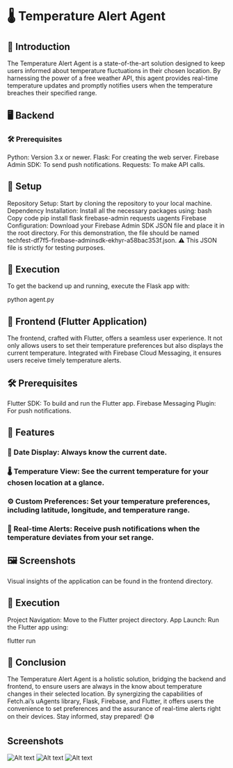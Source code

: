 # 🌡️ Temperature Alert Agent

## 📜 Introduction

The Temperature Alert Agent is a state-of-the-art solution designed to keep users informed about temperature fluctuations in their chosen location. By harnessing the power of a free weather API, this agent provides real-time temperature updates and promptly notifies users when the temperature breaches their specified range.

## 🖥️ Backend

### 🛠️ Prerequisites

Python: Version 3.x or newer.
Flask: For creating the web server.
Firebase Admin SDK: To send push notifications.
Requests: To make API calls.

## 🚀 Setup

Repository Setup: Start by cloning the repository to your local machine.
Dependency Installation: Install all the necessary packages using:
bash
Copy code
pip install flask firebase-admin requests uagents
Firebase Configuration: Download your Firebase Admin SDK JSON file and place it in the root directory. For this demonstration, the file should be named techfest-df7f5-firebase-adminsdk-ekhyr-a58bac353f.json. ⚠️ This JSON file is strictly for testing purposes.

## 🏃 Execution

To get the backend up and running, execute the Flask app with:

python agent.py

## 📱 Frontend (Flutter Application)

The frontend, crafted with Flutter, offers a seamless user experience. It not only allows users to set their temperature preferences but also displays the current temperature. Integrated with Firebase Cloud Messaging, it ensures users receive timely temperature alerts.

## 🛠️ Prerequisites

Flutter SDK: To build and run the Flutter app.
Firebase Messaging Plugin: For push notifications.

## 🌟 Features

### 📅 Date Display: Always know the current date.

### 🌡️ Temperature View: See the current temperature for your chosen location at a glance.

### ⚙️ Custom Preferences: Set your temperature preferences, including latitude, longitude, and temperature range.

### 🔔 Real-time Alerts: Receive push notifications when the temperature deviates from your set range.

## 🖼️ Screenshots

Visual insights of the application can be found in the frontend directory.

## 🏃 Execution

Project Navigation: Move to the Flutter project directory.
App Launch: Run the Flutter app using:

flutter run

## 🎉 Conclusion

The Temperature Alert Agent is a holistic solution, bridging the backend and frontend, to ensure users are always in the know about temperature changes in their selected location. By synergizing the capabilities of Fetch.ai’s uAgents library, Flask, Firebase, and Flutter, it offers users the convenience to set preferences and the assurance of real-time alerts right on their devices. Stay informed, stay prepared! 🌞❄️

## Screenshots

![Alt text](https://github.com/iamshishirpandey/HackAI_Hack-230279/blob/main/frontend/temperature_alert_agent/screenshots/screenshot2.jpg)
![Alt text](https://github.com/iamshishirpandey/HackAI_Hack-230279/blob/main/frontend/temperature_alert_agent/screenshots/screenshot1.jpg)
![Alt text](https://github.com/iamshishirpandey/HackAI_Hack-230279/blob/main/frontend/temperature_alert_agent/screenshots/screenshot3.jpg)
